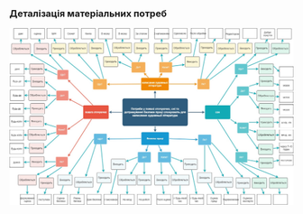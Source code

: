 ### Деталізація матеріальних потреб
![ ](https://github.com/oleksandrblazhko/ai202-polyanskij/blob/ai202-polyanskij_with_laboratory_work_1/1-SoftwareRequirements/1.1-DeterminingConsumerNeeds/1.1.2-MaterialNeedsDetails/MindMap.jpg)
